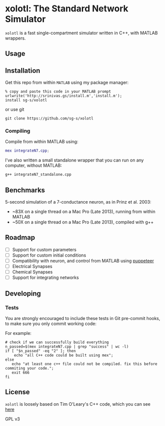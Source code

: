# xolotl: The Standard Network Simulator 

`xolotl` is a fast single-compartment simulator written in C++, with MATLAB wrappers. 

## Usage



## Installation

Get this repo from within `MATLAB` using my package manager:

```
% copy and paste this code in your MATLAB prompt
urlwrite('http://srinivas.gs/install.m','install.m'); 
install sg-s/xolotl
```

or use git

```
git clone https://github.com/sg-s/xolotl

```

### Compiling 

Compile from within MATLAB using:

```matlab
mex integrateN7.cpp;
```

I've also written a small standalone wrapper that you can run on any computer, without MATLAB:

```bash
g++ integrateN7_standalone.cpp 
```


## Benchmarks

5-second simulation of a 7-conductance neuron, as in Prinz et al. 2003:

* ~83X on a single thread on a Mac Pro (Late 2013), running from within MATLAB
* ~50X on a single thread on a Mac Pro (Late 2013), compiled with g++ 


## Roadmap

- [ ] Support for custom parameters
- [ ] Support for custom initial conditions
- [ ] Compatibility with neuron, and control from MATLAB using [puppeteer](https://github.com/sg-s/puppeteer)
- [ ] Electrical Synapses 
- [ ] Chemical Synapses
- [ ] Support for integrating networks

## Developing 


### Tests

You are strongly encouraged to include these tests in Git pre-commit hooks, to make sure you only commit working code:

For example:

```
# check if we can successfully build everything  
n_passed=$(mex integrateN7.cpp | grep "success" | wc -l)
if [ "$n_passed" -eq "2" ]; then
	echo "all C++ code could be built using mex";
else
   echo "at least one c++ file could not be compiled. fix this before commiting your code.";
   exit 666
fi

```


## License 

`xolotl` is loosely based on Tim O'Leary's C++ code, which you can see [here](https://github.com/marderlab/oleary_et_al_2014)

GPL v3

